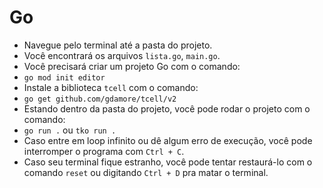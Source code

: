 # Go

- Navegue pelo terminal até a pasta do projeto.
- Você encontrará os arquivos `lista.go`, `main.go`.
- Você precisará criar um projeto Go com o comando:
- `go mod init editor`
- Instale a biblioteca `tcell` com o comando:
- `go get github.com/gdamore/tcell/v2`
- Estando dentro da pasta do projeto, você pode rodar o projeto com o comando:
- `go run .` ou `tko run .`
- Caso entre em loop infinito ou dê algum erro de execução, você pode interromper o programa com `Ctrl + C`.
- Caso seu terminal fique estranho, você pode tentar restaurá-lo com o comando `reset` ou digitando `Ctrl + D` pra matar o terminal.
